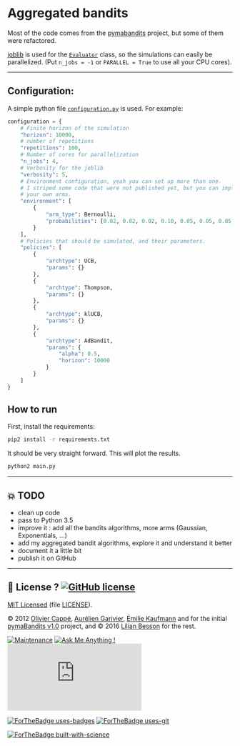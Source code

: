 # Aggregated bandits

Most of the code comes from the [pymabandits](http://mloss.org/software/view/415/) project, but some of them were refactored.

[joblib](https://pythonhosted.org/joblib/) is used for the [`Evaluator`](Environment/Evaluator.py) class, so the simulations can easily be parallelized. (Put `n_jobs = -1` or `PARALLEL = True` to use all your CPU cores).

----

## Configuration:
A simple python file [`configuration.py`](configuration.py) is used.
For example:

```python
configuration = {
    # Finite horizon of the simulation
    "horizon": 10000,
    # number of repetitions
    "repetitions": 100,
    # Number of cores for parallelization
    "n_jobs": 4,
    # Verbosity for the joblib
    "verbosity": 5,
    # Environment configuration, yeah you can set up more than one.
    # I striped some code that were not published yet, but you can implement
    # your own arms.
    "environment": [
        {
            "arm_type": Bernoulli,
            "probabilities": [0.02, 0.02, 0.02, 0.10, 0.05, 0.05, 0.05, 0.01, 0.01, 0.01]
        }
    ],
    # Policies that should be simulated, and their parameters.
    "policies": [
        {
            "archtype": UCB,
            "params": {}
        },
        {
            "archtype": Thompson,
            "params": {}
        },
        {
            "archtype": klUCB,
            "params": {}
        },
        {
            "archtype": AdBandit,
            "params": {
                "alpha": 0.5,
                "horizon": 10000
            }
        }
    ]
}
```

## How to run
First, install the requirements:
```bash
pip2 install -r requirements.txt
```

It should be very straight forward. This will plot the results.
```bash
python2 main.py
```

----

## :boom: TODO
- clean up code
- pass to Python 3.5
- improve it : add all the bandits algorithms, more arms (Gaussian, Exponentials, ...)
- add my aggregated bandit algorithms, explore it and understand it better
- document it a little bit
- publish it on GitHub

----

## :scroll: License ? [![GitHub license](https://img.shields.io/github/license/Naereen/AlgoBandits.svg)](https://github.com/Naereen/AlgoBandits/blob/master/LICENSE)
[MIT Licensed](https://lbesson.mit-license.org/) (file [LICENSE](LICENSE)).

© 2012 [Olivier Cappé](http://perso.telecom-paristech.fr/%7Ecappe/), [Aurélien Garivier](https://www.math.univ-toulouse.fr/%7Eagarivie/), [Émilie Kaufmann](http://chercheurs.lille.inria.fr/ekaufman/) and for the initial [pymaBandits v1.0](http://mloss.org/software/view/415/) project, and © 2016 [Lilian Besson](https://GitHub.com/Naereen) for the rest.

[![Maintenance](https://img.shields.io/badge/Maintained%3F-yes-green.svg)](https://GitHub.com/Naereen/AlgoBandits/graphs/commit-activity)
[![Ask Me Anything !](https://img.shields.io/badge/Ask%20me-anything-1abc9c.svg)](https://GitHub.com/Naereen/ama)
[![Analytics](https://ga-beacon.appspot.com/UA-38514290-17/github.com/Naereen/AlgoBandits/README.md?pixel)](https://GitHub.com/Naereen/AlgoBandits/)

[![ForTheBadge uses-badges](http://ForTheBadge.com/images/badges/uses-badges.svg)](http://ForTheBadge.com)
[![ForTheBadge uses-git](http://ForTheBadge.com/images/badges/uses-git.svg)](https://GitHub.com/)

[![ForTheBadge built-with-science](http://ForTheBadge.com/images/badges/built-with-science.svg)](https://GitHub.com/Naereen/)
